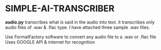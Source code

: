 # SIMPLE-AI-TRANSCRIBER

****audio.py****
transcribes what is said in the audio into text.
it transcribes only audio files of .wav & .flac type.
I have attached three sample .wav files.


Use FormatFactory software to convert any audio file to a .wav or .flac file
Uses GOOGLE API & internet for recognition
